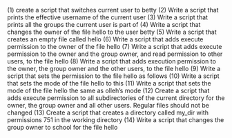 (1) create a script that switches current user to betty (2) Write a script that prints the effective username of the current user (3) Write a script that prints all the groups the current user is part of (4) Write a script that changes the owner of the file hello to the user betty (5) Write a script that creates an empty file called hello (6) Write a script that adds execute permission to the owner of the file hello (7) Write a script that adds execute permission to the owner and the group owner, and read permission to other users, to the file hello (8) Write a script that adds execution permission to the owner, the group owner and the other users, to the file hello (9) Write a script that sets the permission to the file hello as follows (10) Write a script that sets the mode of the file hello to this (11) Write a script that sets the mode of the file hello the same as olleh’s mode (12) Create a script that adds execute permission to all subdirectories of the current directory for the owner, the group owner and all other users. Regular files should not be changed (13) Create a script that creates a directory called my_dir with permissions 751 in the working directory (14) Write a script that changes the group owner to school for the file hello
